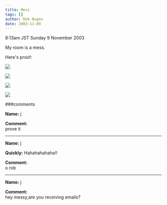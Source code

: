 ```yaml
---
title: Mess
tags: []
author: Rob Nugen
date: 2003-11-09
---
```


<p class=date>8:13am JST Sunday 9 November 2003</p>

<p>My room is a mess.</p>

<p>Here's proof:</p>

<p><a href="/images/travel/japan2003-2004/rooms/101.1/mess0.jpg"><img src="/images/travel/japan2003-2004/rooms/101.1/thumbs/mess0.jpg"></a></p>

<p><a href="/images/travel/japan2003-2004/rooms/101.1/mess1.jpg"><img src="/images/travel/japan2003-2004/rooms/101.1/thumbs/mess1.jpg"></a></p>

<p><a href="/images/travel/japan2003-2004/rooms/101.1/mess2.jpg"><img src="/images/travel/japan2003-2004/rooms/101.1/thumbs/mess2.jpg"></a></p>

<p><a href="/images/travel/japan2003-2004/rooms/101.1/mess3.jpg"><img src="/images/travel/japan2003-2004/rooms/101.1/thumbs/mess3.jpg"></a></p>

###comments

<p><b>Name:</b> j

<p><b>Comment:</b>
<br>prove it

<p><hr></p>


<p><b>Name:</b> j

<p><b>Quickly:</b> Hahahahahaha!!

<p><b>Comment:</b>
<br>o rob

<p><hr></p>


<p><b>Name:</b> j

<p><b>Comment:</b>
<br>hey messy,are you receiving emails?


